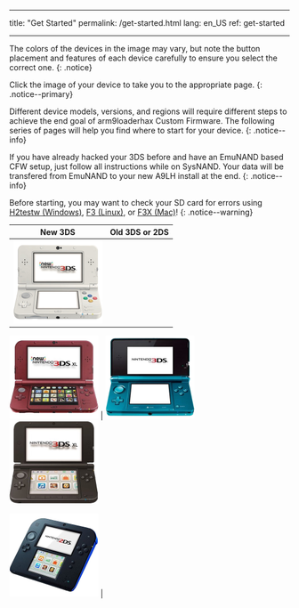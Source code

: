 * * *

title: "Get Started" permalink: /get-started.html lang: en_US ref: get-started

* * *

The colors of the devices in the image may vary, but note the button placement and features of each device carefully to ensure you select the correct one. {: .notice}

Click the image of your device to take you to the appropriate page. {: .notice--primary}

Different device models, versions, and regions will require different steps to achieve the end goal of arm9loaderhax Custom Firmware. The following series of pages will help you find where to start for your device. {: .notice--info}

If you have already hacked your 3DS before and have an EmuNAND based CFW setup, just follow all instructions while on SysNAND. Your data will be transfered from EmuNAND to your new A9LH install at the end. {: .notice--info}

Before starting, you may want to check your SD card for errors using [H2testw (Windows)](h2testw-(windows)), [F3 (Linux)](f3-(linux)), or [F3X (Mac)](f3x-(mac))! {: .notice--warning}

|                                                         New 3DS                                                          |                                                                                    Old 3DS or 2DS                                                                                     |
|:------------------------------------------------------------------------------------------------------------------------:|:-------------------------------------------------------------------------------------------------------------------------------------------------------------------------------------:|
| [![New 3DS](images/new3ds.png)](get-started-(new-3ds))   
  
[![New 3DS XL](images/new3dsxl.png)](get-started-(new-3ds)) | [![Old 3DS](images/old3ds.png)](get-started-(old-3ds)) &nbsp;&nbsp; [![Old 3DS XL](images/old3dsxl.png)](get-started-(old-3ds))   
  
[![2DS](images/2ds.png)](get-started-(old-3ds)) |